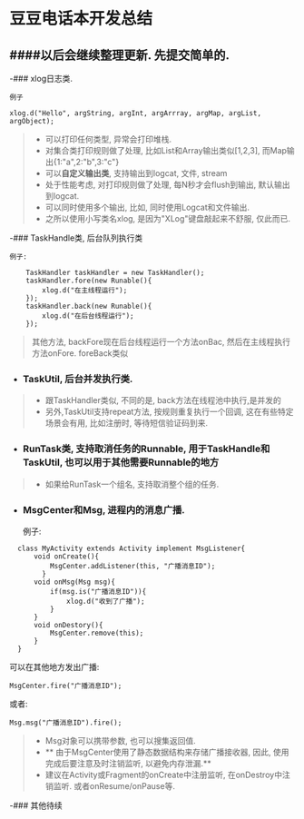 # 豆豆电话本开发总结
####以后会继续整理更新. 先提交简单的.
---------

-### xlog日志类. 

    例子
```
xlog.d("Hello", argString, argInt, argArrray, argMap, argList, argObject);
```
>
> * 可以打印任何类型, 异常会打印堆栈.
> * 对集合类打印规则做了处理, 比如List和Array输出类似[1,2,3], 而Map输出{1:"a",2:"b",3:"c"}
> * 可以**自定义输出类**, 支持输出到logcat, 文件, stream
> * 处于性能考虑, 对打印规则做了处理, 每N秒才会flush到输出, 默认输出到logcat.
> * 可以同时使用多个输出, 比如, 同时使用Logcat和文件输出.
> * 之所以使用小写类名xlog, 是因为"XLog"键盘敲起来不舒服, 仅此而已.


-### TaskHandle类, 后台队列执行类

    例子:
```
    TaskHandler taskHandler = new TaskHandler();
    taskHandler.fore(new Runable(){
        xlog.d("在主线程运行");
    });
    taskHandler.back(new Runable(){
        xlog.d("在后台线程运行");
    });
``` 

>  其他方法, backFore现在后台线程运行一个方法onBac, 然后在主线程执行方法onFore.  foreBack类似

- ###  TaskUtil, 后台并发执行类.
> * 跟TaskHandler类似, 不同的是, back方法在线程池中执行,是并发的
> * 另外,TaskUtil支持repeat方法, 按规则重复执行一个回调, 这在有些特定场景会有用, 比如注册时, 等待短信验证码到来. 

- ###  RunTask类, 支持取消任务的Runnable,  用于TaskHandle和TaskUtil,  也可以用于其他需要Runnable的地方
> * 如果给RunTask一个组名, 支持取消整个组的任务.<br/>

- ###  MsgCenter和Msg, 进程内的消息广播.
    例子:
```
  class MyActivity extends Activity implement MsgListener{
      void onCreate(){
          MsgCenter.addListener(this, "广播消息ID");
        }
      void onMsg(Msg msg){ 
          if(msg.is("广播消息ID")){  
              xlog.d("收到了广播");  
          }  
      } 
      void onDestory(){ 
          MsgCenter.remove(this);  
      }
  }
``` 
可以在其他地方发出广播:

    MsgCenter.fire("广播消息ID");

或者:

    Msg.msg("广播消息ID").fire();

> * Msg对象可以携带参数, 也可以搜集返回值. 
> * ** 由于MsgCenter使用了静态数据结构来存储广播接收器, 因此, 使用完成后要注意及时注销监听, 以避免内存泄漏.**
> * 建议在Activity或Fragment的onCreate中注册监听,  在onDestroy中注销监听. 或者onResume/onPause等.

-### 其他待续
